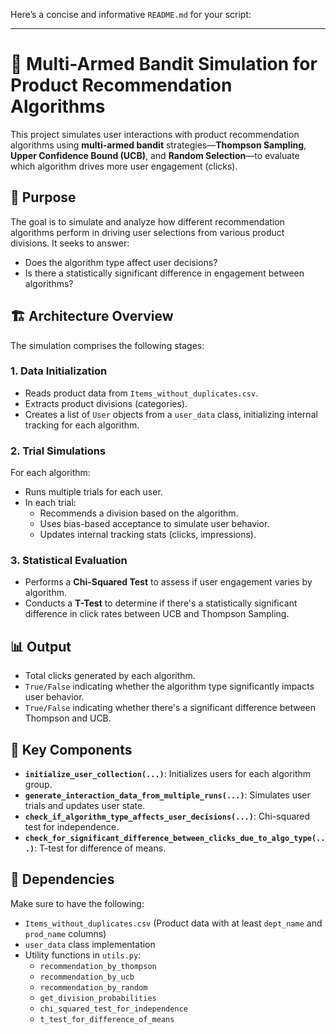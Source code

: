 Here’s a concise and informative `README.md` for your script:

---

# 🧪 Multi-Armed Bandit Simulation for Product Recommendation Algorithms

This project simulates user interactions with product recommendation algorithms using **multi-armed bandit** strategies—**Thompson Sampling**, **Upper Confidence Bound (UCB)**, and **Random Selection**—to evaluate which algorithm drives more user engagement (clicks).

## 📌 Purpose

The goal is to simulate and analyze how different recommendation algorithms perform in driving user selections from various product divisions. It seeks to answer:
- Does the algorithm type affect user decisions?
- Is there a statistically significant difference in engagement between algorithms?

## 🏗️ Architecture Overview

The simulation comprises the following stages:

### 1. **Data Initialization**
- Reads product data from `Items_without_duplicates.csv`.
- Extracts product divisions (categories).
- Creates a list of `User` objects from a `user_data` class, initializing internal tracking for each algorithm.

### 2. **Trial Simulations**
For each algorithm:
- Runs multiple trials for each user.
- In each trial:
  - Recommends a division based on the algorithm.
  - Uses bias-based acceptance to simulate user behavior.
  - Updates internal tracking stats (clicks, impressions).

### 3. **Statistical Evaluation**
- Performs a **Chi-Squared Test** to assess if user engagement varies by algorithm.
- Conducts a **T-Test** to determine if there's a statistically significant difference in click rates between UCB and Thompson Sampling.

## 📊 Output

- Total clicks generated by each algorithm.
- `True/False` indicating whether the algorithm type significantly impacts user behavior.
- `True/False` indicating whether there's a significant difference between Thompson and UCB.

## 🔧 Key Components

- **`initialize_user_collection(...)`**: Initializes users for each algorithm group.
- **`generate_interaction_data_from_multiple_runs(...)`**: Simulates user trials and updates user state.
- **`check_if_algorithm_type_affects_user_decisions(...)`**: Chi-squared test for independence.
- **`check_for_significant_difference_between_clicks_due_to_algo_type(...)`**: T-test for difference of means.

## 📁 Dependencies

Make sure to have the following:
- `Items_without_duplicates.csv` (Product data with at least `dept_name` and `prod_name` columns)
- `user_data` class implementation
- Utility functions in `utils.py`:
  - `recommendation_by_thompson`
  - `recommendation_by_ucb`
  - `recommendation_by_random`
  - `get_division_probabilities`
  - `chi_squared_test_for_independence`
  - `t_test_for_difference_of_means`

